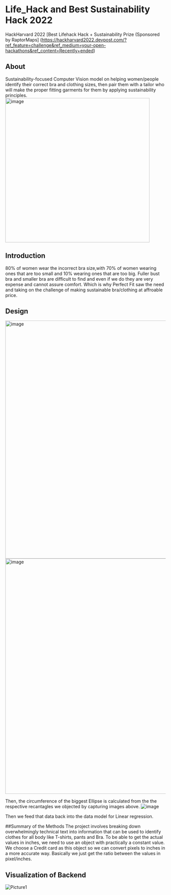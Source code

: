 # Life_Hack and Best Sustainability Hack 2022
HackHarvard 2022
[Best Lifehack Hack + Sustainability Prize (Sponsored by RaptorMaps]
(https://hackharvard2022.devpost.com/?ref_feature=challenge&ref_medium=your-open-hackathons&ref_content=Recently+ended)

## About
Sustainability-focused Computer Vision model on helping women/people identify their correct bra and clothing sizes, then pair them with a tailor who will make the proper fitting garments for them by applying sustainability principles.
<img width="453" alt="image" src="https://user-images.githubusercontent.com/33704683/196038567-f3d0c4b7-3513-4c4a-8d6a-f78b204736a9.png">


## Introduction
80% of women wear the incorrect bra size,with 70% of women wearing ones that are too small and 10% wearing ones that are too big. Fuller bust bra and smaller bra are difficult to find and even if we do they are very expense and cannot assure comfort. Which is why Perfect Fit saw the need and taking on the challenge of making sustainable bra/clothing at affroable price.


## Design
<img width="746" alt="image" src="https://user-images.githubusercontent.com/33704683/196040455-49294e57-ed37-4701-b690-3fbd1daa5b90.png">
<img width="738" alt="image" src="https://user-images.githubusercontent.com/33704683/196040494-326b440b-44b2-442a-aa2a-b74feff8553b.png">

Then, the circumference of the biggest Ellipse is calculated from the the respective recantagles we objected by capturing images above.
![image](https://user-images.githubusercontent.com/33704683/196040734-492abee9-38d3-4f2c-ac46-006debfe8bc9.png)

Then we feed that data back into the data model for Linear regression. 

##Summary of the Methods
The project involves breaking down overwhelmingly technical text into information that can be used to identify clothes for all body like T-shirts, pants and Bra.
To be able to get the actual values in inches, we need to use an object with practically a constant value. We choose a Credit card as this object so we can convert pixels to inches in a more accurate way. Basically we just get the ratio between the values in pixel/inches.

## Visualization of Backend
![Picture1](https://user-images.githubusercontent.com/33704683/196041748-aa05c593-c3e2-4622-84a0-bc5253b4fd4f.png)


